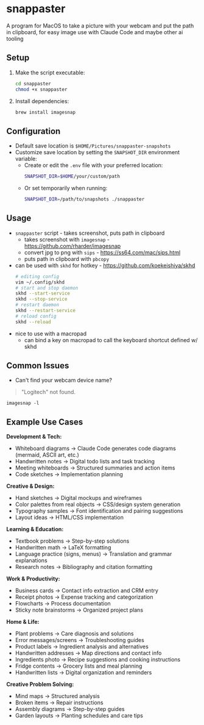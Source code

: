 # snappaster

A program for MacOS to take a picture with your webcam and put the path in clipboard,
for easy image use with Claude Code and maybe other ai tooling

## Setup

1. Make the script executable:
   ```sh
   cd snappaster
   chmod +x snappaster
   ```

2. Install dependencies:
   ```sh
   brew install imagesnap
   ```

## Configuration

* Default save location is `$HOME/Pictures/snappaster-snapshots`
* Customize save location by setting the `SNAPSHOT_DIR` environment variable:
  * Create or edit the `.env` file with your preferred location:
    ```sh
    SNAPSHOT_DIR=$HOME/your/custom/path
    ```
  * Or set temporarily when running:
    ```sh
    SNAPSHOT_DIR=/path/to/snapshots ./snappaster
    ```

## Usage

* `snappaster` script - takes screenshot, puts path in clipboard
  * takes screenshot with `imagesnap` - https://github.com/rharder/imagesnap
  * convert jpg to png with `sips` - https://ss64.com/mac/sips.html
  * puts path in clipboard with `pbcopy`
* can be used with `skhd` for hotkey - https://github.com/koekeishiya/skhd
  ```sh
  # editing config
  vim ~/.config/skhd
  # start and stop daemon
  skhd --start-service
  skhd --stop-service
  # restart daemon
  skhd --restart-service
  # reload config
  skhd --reload
  ```
* nice to use with a macropad
  * can bind a key on macropad to call the keyboard shortcut defined w/ skhd

## Common Issues

- Can't find your webcam device name?
> "Logitech" not found.
```shell
imagesnap -l
```

## Example Use Cases

**Development & Tech:**
- Whiteboard diagrams → Claude Code generates code diagrams (mermaid, ASCII art, etc.)
- Handwritten notes → Digital todo lists and task tracking
- Meeting whiteboards → Structured summaries and action items
- Code sketches → Implementation planning

**Creative & Design:**
- Hand sketches → Digital mockups and wireframes
- Color palettes from real objects → CSS/design system generation
- Typography samples → Font identification and pairing suggestions
- Layout ideas → HTML/CSS implementation

**Learning & Education:**
- Textbook problems → Step-by-step solutions
- Handwritten math → LaTeX formatting
- Language practice (signs, menus) → Translation and grammar explanations
- Research notes → Bibliography and citation formatting

**Work & Productivity:**
- Business cards → Contact info extraction and CRM entry
- Receipt photos → Expense tracking and categorization
- Flowcharts → Process documentation
- Sticky note brainstorms → Organized project plans

**Home & Life:**
- Plant problems → Care diagnosis and solutions
- Error messages/screens → Troubleshooting guides
- Product labels → Ingredient analysis and alternatives
- Handwritten addresses → Map directions and contact info
- Ingredients photo → Recipe suggestions and cooking instructions
- Fridge contents → Grocery lists and meal planning
- Handwritten lists → Digital organization and reminders

**Creative Problem Solving:**
- Mind maps → Structured analysis
- Broken items → Repair instructions
- Assembly diagrams → Step-by-step guides
- Garden layouts → Planting schedules and care tips
